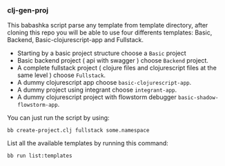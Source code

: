 ### clj-gen-proj

This babashka script parse any template from template directory, after cloning this repo you will be able to use four differents templates: Basic, Backend, Basic-clojurescript-app and Fullstack.

- Starting by a basic project structure choose a `Basic` project
- Basic backend project ( api with swagger ) choose `Backend` project.
- A complete fullstack project ( clojure files and clojurescript files at the same level ) choose `Fullstack`.
- A dummy clojurescript app choose `basic-clojurescript-app`.
- A dummy project using integrant choose `integrant-app`.
- A dummy clojurescript project with flowstorm debugger `basic-shadow-flowstorm-app`.

You can just run the script by using:

    bb create-project.clj fullstack some.namespace

List all the available templates by running this command:

    bb run list:templates
